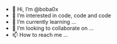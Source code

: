- 👋 Hi, I’m @boba0x
- 👀 I’m interested in code, code and code
- 🌱 I’m currently learning ...
- 💞️ I’m looking to collaborate on ...
- 📫 How to reach me ...

<!---
boba0x/boba0x is a ✨ special ✨ repository because its `README.md` (this file) appears on your GitHub profile.
You can click the Preview link to take a look at your changes.
--->
